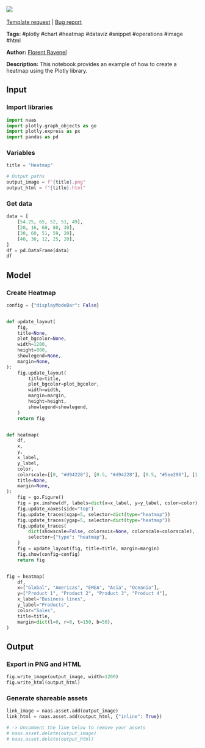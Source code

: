 <a href="https://app.naas.ai/user-redirect/naas/downloader?url=https://raw.githubusercontent.com/jupyter-naas/awesome-notebooks/master/Plotly/Plotly_Create_Heatmap.ipynb" target="_parent"><img src="https://naasai-public.s3.eu-west-3.amazonaws.com/open_in_naas.svg"/></a><br><br><a href="https://github.com/jupyter-naas/awesome-notebooks/issues/new?assignees=&labels=&template=template-request.md&title=Tool+-+Action+of+the+notebook+">Template request</a> | <a href="https://github.com/jupyter-naas/awesome-notebooks/issues/new?assignees=&labels=bug&template=bug_report.md&title=Plotly+-+Create+Heatmap:+Error+short+description">Bug report</a>

**Tags:** #plotly #chart #heatmap #dataviz #snippet #operations #image #html

**Author:** [Florent Ravenel](https://www.linkedin.com/in/ACoAABCNSioBW3YZHc2lBHVG0E_TXYWitQkmwog/)

**Description:** This notebook provides an example of how to create a heatmap using the Plotly library.

## Input

### Import libraries


```python
import naas
import plotly.graph_objects as go
import plotly.express as px
import pandas as pd
```

### Variables


```python
title = "Heatmap"

# Output paths
output_image = f"{title}.png"
output_html = f"{title}.html"
```

### Get data


```python
data = [
    [54.25, 65, 52, 51, 49],
    [20, 16, 60, 80, 30],
    [30, 60, 51, 59, 20],
    [40, 30, 12, 25, 20],
]
df = pd.DataFrame(data)
df
```

## Model

### Create Heatmap


```python
config = {"displayModeBar": False}


def update_layout(
    fig,
    title=None,
    plot_bgcolor=None,
    width=1200,
    height=800,
    showlegend=None,
    margin=None,
):
    fig.update_layout(
        title=title,
        plot_bgcolor=plot_bgcolor,
        width=width,
        margin=margin,
        height=height,
        showlegend=showlegend,
    )
    return fig


def heatmap(
    df,
    x,
    y,
    x_label,
    y_label,
    color,
    colorscale=[[0, "#d94228"], [0.5, "#d94228"], [0.5, "#5ee290"], [1.0, "#5ee290"]],
    title=None,
    margin=None,
):
    fig = go.Figure()
    fig = px.imshow(df, labels=dict(x=x_label, y=y_label, color=color), x=x, y=y)
    fig.update_xaxes(side="top")
    fig.update_traces(xgap=5, selector=dict(type="heatmap"))
    fig.update_traces(ygap=5, selector=dict(type="heatmap"))
    fig.update_traces(
        dict(showscale=False, coloraxis=None, colorscale=colorscale),
        selector={"type": "heatmap"},
    )
    fig = update_layout(fig, title=title, margin=margin)
    fig.show(config=config)
    return fig


fig = heatmap(
    df,
    x=["Global", "Americas", "EMEA", "Asia", "Oceania"],
    y=["Product 1", "Product 2", "Product 3", "Product 4"],
    x_label="Business lines",
    y_label="Products",
    color="Sales",
    title=title,
    margin=dict(l=0, r=0, t=150, b=50),
)
```

## Output

### Export in PNG and HTML


```python
fig.write_image(output_image, width=1200)
fig.write_html(output_html)
```

### Generate shareable assets


```python
link_image = naas.asset.add(output_image)
link_html = naas.asset.add(output_html, {"inline": True})

# -> Uncomment the line below to remove your assets
# naas.asset.delete(output_image)
# naas.asset.delete(output_html)
```
